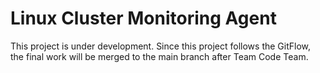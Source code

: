 # Linux Cluster Monitoring Agent
This project is under development. Since this project follows the GitFlow, the final work will be merged to the main branch after Team Code Team.
